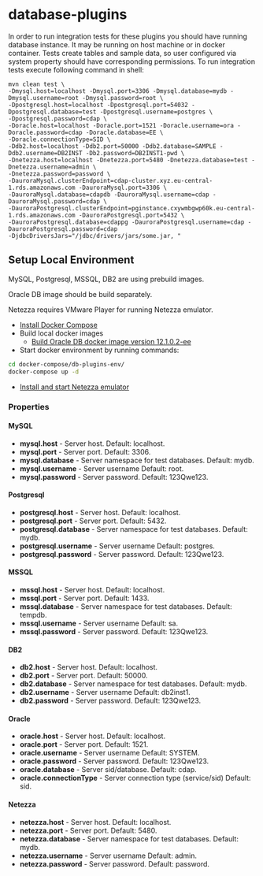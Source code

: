 # database-plugins

In order to run integration tests for these plugins you should have running database instance. It may be running on host
machine or in docker container. Tests create tables and sample data, so user configured via system property should have 
corresponding permissions. To run integration tests execute following command in shell:
```
mvn clean test \ 
-Dmysql.host=localhost -Dmysql.port=3306 -Dmysql.database=mydb -Dmysql.username=root -Dmysql.password=root \
-Dpostgresql.host=localhost -Dpostgresql.port=54032 -Dpostgresql.database=test -Dpostgresql.username=postgres \ 
-Dpostgresql.password=cdap \
-Doracle.host=localhost -Doracle.port=1521 -Doracle.username=ora -Doracle.password=cdap -Doracle.database=EE \
-Doracle.connectionType=SID \
-Ddb2.host=localhost -Ddb2.port=50000 -Ddb2.database=SAMPLE -Ddb2.username=DB2INST -Db2.password=DB2INST1-pwd \
-Dnetezza.host=localhost -Dnetezza.port=5480 -Dnetezza.database=test -Dnetezza.username=admin \
-Dnetezza.password=password \
-DauroraMysql.clusterEndpoint=cdap-cluster.xyz.eu-central-1.rds.amazonaws.com -DauroraMysql.port=3306 \
-DauroraMysql.database=cdapdb -DauroraMysql.username=cdap -DauroraMysql.password=cdap \
-DauroraPostgresql.clusterEndpoint=pginstance.cxywmbgwp60k.eu-central-1.rds.amazonaws.com -DauroraPostgresql.port=5432 \
-DauroraPostgresql.database=cdappg -DauroraPostgresql.username=cdap -DauroraPostgresql.password=cdap
-DjdbcDriversJars="/jdbc/drivers/jars/some.jar, "
```

## Setup Local Environment
MySQL, Postgresql, MSSQL, DB2 are using prebuild images.

Oracle DB image should be build separately.

Netezza requires VMware Player for running Netezza emulator.

* [Install Docker Compose](https://docs.docker.com/compose/install/)
* Build local docker images
  * [Build Oracle DB docker image version 12.1.0.2-ee](https://github.com/oracle/docker-images/tree/master/OracleDatabase/SingleInstance)
* Start docker environment by running commands:
```bash
cd docker-compose/db-plugins-env/
docker-compose up -d
```
* [Install and start Netezza emulator](http://dwgeek.com/install-vmware-player-netezza-emulator.html/)

### Properties
#### MySQL
* **mysql.host** - Server host. Default: localhost.
* **mysql.port** - Server port. Default: 3306.
* **mysql.database** - Server namespace for test databases. Default: mydb.
* **mysql.username** - Server username Default: root.
* **mysql.password** - Server password. Default: 123Qwe123.
#### Postgresql
* **postgresql.host** - Server host. Default: localhost.
* **postgresql.port** - Server port. Default: 5432.
* **postgresql.database** - Server namespace for test databases. Default: mydb.
* **postgresql.username** - Server username Default: postgres.
* **postgresql.password** - Server password. Default: 123Qwe123.
#### MSSQL
* **mssql.host** - Server host. Default: localhost.
* **mssql.port** - Server port. Default: 1433.
* **mssql.database** - Server namespace for test databases. Default: tempdb.
* **mssql.username** - Server username Default: sa.
* **mssql.password** - Server password. Default: 123Qwe123.
#### DB2
* **db2.host** - Server host. Default: localhost.
* **db2.port** - Server port. Default: 50000. 
* **db2.database** - Server namespace for test databases. Default: mydb.
* **db2.username** - Server username Default: db2inst1.
* **db2.password** - Server password. Default: 123Qwe123.
#### Oracle
* **oracle.host** - Server host. Default: localhost.
* **oracle.port** - Server port. Default: 1521.
* **oracle.username** - Server username Default: SYSTEM.
* **oracle.password** - Server password. Default: 123Qwe123.
* **oracle.database** - Server sid/database. Default: cdap.
* **oracle.connectionType** - Server connection type (service/sid) Default: sid.
#### Netezza
* **netezza.host** - Server host. Default: localhost.
* **netezza.port** - Server port. Default: 5480.
* **netezza.database** - Server namespace for test databases. Default: mydb.
* **netezza.username** - Server username Default: admin.
* **netezza.password** - Server password. Default: password.
  